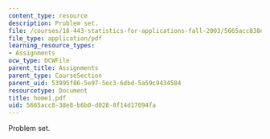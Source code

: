 ```yaml
---
content_type: resource
description: Problem set.
file: /courses/18-443-statistics-for-applications-fall-2003/5665acc838e8b6b0d0288f14d17094fa_home1.pdf
file_type: application/pdf
learning_resource_types:
- Assignments
ocw_type: OCWFile
parent_title: Assignments
parent_type: CourseSection
parent_uid: 53995f86-5e97-5ec3-6dbd-5a59c9434584
resourcetype: Document
title: home1.pdf
uid: 5665acc8-38e8-b6b0-d028-8f14d17094fa
---
```

Problem set.


